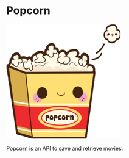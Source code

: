 # Popcorn

<img src="assets/img/popcorn.png" height="300" width="300" alt="Popcorn Logo">

Popcorn is an API to save and retrieve movies.
